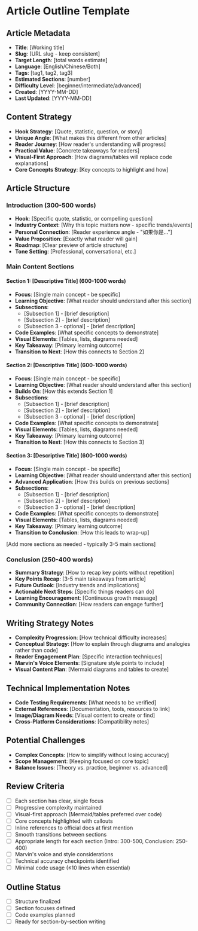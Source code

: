 # Article Outline Template

## Article Metadata
- **Title**: [Working title]
- **Slug**: [URL slug - keep consistent]
- **Target Length**: [total words estimate]
- **Language**: [English/Chinese/Both]
- **Tags**: [tag1, tag2, tag3]
- **Estimated Sections**: [number]
- **Difficulty Level**: [beginner/intermediate/advanced]
- **Created**: [YYYY-MM-DD]
- **Last Updated**: [YYYY-MM-DD]

## Content Strategy
- **Hook Strategy**: [Quote, statistic, question, or story]
- **Unique Angle**: [What makes this different from other articles]
- **Reader Journey**: [How reader's understanding will progress]
- **Practical Value**: [Concrete takeaways for readers]
- **Visual-First Approach**: [How diagrams/tables will replace code explanations]
- **Core Concepts Strategy**: [Key concepts to highlight and how]

## Article Structure

### Introduction (300-500 words)
- **Hook**: [Specific quote, statistic, or compelling question]
- **Industry Context**: [Why this topic matters now - specific trends/events]
- **Personal Connection**: [Reader experience angle - "如果你是..."]
- **Value Proposition**: [Exactly what reader will gain]
- **Roadmap**: [Clear preview of article structure]
- **Tone Setting**: [Professional, conversational, etc.]

### Main Content Sections

#### Section 1: [Descriptive Title] (600-1000 words)
- **Focus**: [Single main concept - be specific]
- **Learning Objective**: [What reader should understand after this section]
- **Subsections**:
  - [Subsection 1] - [brief description]
  - [Subsection 2] - [brief description]
  - [Subsection 3 - optional] - [brief description]
- **Code Examples**: [What specific concepts to demonstrate]
- **Visual Elements**: [Tables, lists, diagrams needed]
- **Key Takeaway**: [Primary learning outcome]
- **Transition to Next**: [How this connects to Section 2]

#### Section 2: [Descriptive Title] (600-1000 words)
- **Focus**: [Single main concept - be specific]
- **Learning Objective**: [What reader should understand after this section]
- **Builds On**: [How this extends Section 1]
- **Subsections**:
  - [Subsection 1] - [brief description]
  - [Subsection 2] - [brief description]
  - [Subsection 3 - optional] - [brief description]
- **Code Examples**: [What specific concepts to demonstrate]
- **Visual Elements**: [Tables, lists, diagrams needed]
- **Key Takeaway**: [Primary learning outcome]
- **Transition to Next**: [How this connects to Section 3]

#### Section 3: [Descriptive Title] (600-1000 words)
- **Focus**: [Single main concept - be specific]
- **Learning Objective**: [What reader should understand after this section]
- **Advanced Application**: [How this builds on previous sections]
- **Subsections**:
  - [Subsection 1] - [brief description]
  - [Subsection 2] - [brief description]
  - [Subsection 3 - optional] - [brief description]
- **Code Examples**: [What specific concepts to demonstrate]
- **Visual Elements**: [Tables, lists, diagrams needed]
- **Key Takeaway**: [Primary learning outcome]
- **Transition to Conclusion**: [How this leads to wrap-up]

[Add more sections as needed - typically 3-5 main sections]

### Conclusion (250-400 words)
- **Summary Strategy**: [How to recap key points without repetition]
- **Key Points Recap**: [3-5 main takeaways from article]
- **Future Outlook**: [Industry trends and implications]
- **Actionable Next Steps**: [Specific things readers can do]
- **Learning Encouragement**: [Continuous growth message]
- **Community Connection**: [How readers can engage further]

## Writing Strategy Notes
- **Complexity Progression**: [How technical difficulty increases]
- **Conceptual Strategy**: [How to explain through diagrams and analogies rather than code]
- **Reader Engagement Plan**: [Specific interaction techniques]
- **Marvin's Voice Elements**: [Signature style points to include]
- **Visual Content Plan**: [Mermaid diagrams and tables to create]

## Technical Implementation Notes
- **Code Testing Requirements**: [What needs to be verified]
- **External References**: [Documentation, tools, resources to link]
- **Image/Diagram Needs**: [Visual content to create or find]
- **Cross-Platform Considerations**: [Compatibility notes]

## Potential Challenges
- **Complex Concepts**: [How to simplify without losing accuracy]
- **Scope Management**: [Keeping focused on core topic]
- **Balance Issues**: [Theory vs. practice, beginner vs. advanced]

## Review Criteria
- [ ] Each section has clear, single focus
- [ ] Progressive complexity maintained
- [ ] Visual-first approach (Mermaid/tables preferred over code)
- [ ] Core concepts highlighted with callouts
- [ ] Inline references to official docs at first mention
- [ ] Smooth transitions between sections
- [ ] Appropriate length for each section (Intro: 300-500, Conclusion: 250-400)
- [ ] Marvin's voice and style considerations
- [ ] Technical accuracy checkpoints identified
- [ ] Minimal code usage (≤10 lines when essential)

## Outline Status
- [ ] Structure finalized
- [ ] Section focuses defined
- [ ] Code examples planned
- [ ] Ready for section-by-section writing
